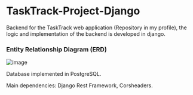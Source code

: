 # TaskTrack-Project-Django
Backend for the TaskTrack web application (Repository in my profile), the logic and implementation of the backend is developed in django.

### Entity Relationship Diagram (ERD)
![image](https://github.com/Guille-Avila/TaskTrack-Project-Django/assets/100650586/97f321c0-2f1d-433a-b738-f318ff9832d7)
<br>
<p>Database implemented in PostgreSQL.</p> 
<p>Main dependencies: Django Rest Framework, Corsheaders.</p> 

